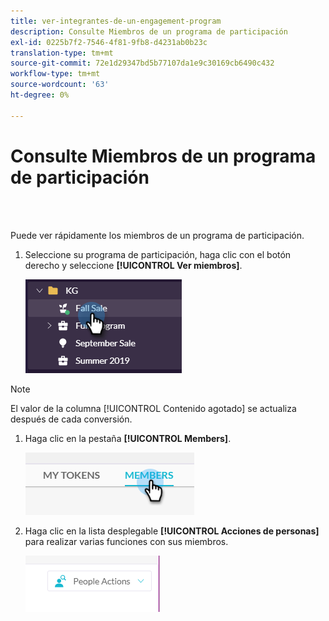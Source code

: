 ```yaml
---
title: ver-integrantes-de-un-engagement-program
description: Consulte Miembros de un programa de participación
exl-id: 0225b7f2-7546-4f81-9fb8-d4231ab0b23c
translation-type: tm+mt
source-git-commit: 72e1d29347bd5b77107da1e9c30169cb6490c432
workflow-type: tm+mt
source-wordcount: '63'
ht-degree: 0%

---
```


# Consulte Miembros de un programa de participación

<br> 

Puede ver rápidamente los miembros de un programa de participación.

1. Seleccione su programa de participación, haga clic con el botón derecho y seleccione **[!UICONTROL Ver miembros]**.

   ![Imagen uno](/help/sky/assets/engagement-programs/see-members-of-an-engagement-program/see-members-of-an-engagement-program-1.png)

>[!NOTE]
>
>El valor de la columna [!UICONTROL Contenido agotado] se actualiza después de cada conversión.

1. Haga clic en la pestaña **[!UICONTROL Members]**.

   ![Imagen dos](/help/sky/assets/engagement-programs/see-members-of-an-engagement-program/see-members-of-an-engagement-program-2.png)

1. Haga clic en la lista desplegable **[!UICONTROL Acciones de personas]** para realizar varias funciones con sus miembros.

   ![Imagen tres](/help/sky/assets/engagement-programs/see-members-of-an-engagement-program/see-members-of-an-engagement-program-3.png)
